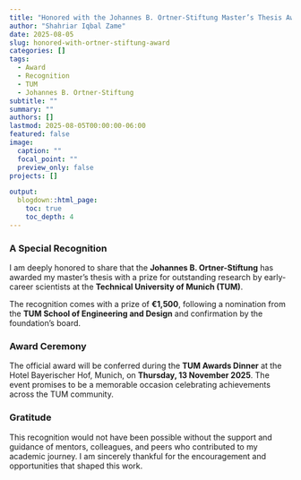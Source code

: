 ```yaml
---
title: "Honored with the Johannes B. Ortner-Stiftung Master’s Thesis Award"
author: "Shahriar Iqbal Zame"
date: 2025-08-05
slug: honored-with-ortner-stiftung-award
categories: []
tags:
  - Award
  - Recognition
  - TUM
  - Johannes B. Ortner-Stiftung
subtitle: ""
summary: ""
authors: []
lastmod: 2025-08-05T00:00:00-06:00
featured: false
image:
  caption: ""
  focal_point: ""
  preview_only: false
projects: []

output:
  blogdown::html_page:
    toc: true
    toc_depth: 4
---
```



### A Special Recognition

I am deeply honored to share that the **Johannes B. Ortner-Stiftung** has awarded my master’s thesis with a prize for outstanding research by early-career scientists at the **Technical University of Munich (TUM)**.

The recognition comes with a prize of **€1,500**, following a nomination from the **TUM School of Engineering and Design** and confirmation by the foundation’s board.

### Award Ceremony

The official award will be conferred during the **TUM Awards Dinner** at the Hotel Bayerischer Hof, Munich, on **Thursday, 13 November 2025**. The event promises to be a memorable occasion celebrating achievements across the TUM community.

### Gratitude

This recognition would not have been possible without the support and guidance of mentors, colleagues, and peers who contributed to my academic journey. I am sincerely thankful for the encouragement and opportunities that shaped this work.

<!-- ![Ortner Stiftung Award Letter](/regular_post/2025-08-05-ortner-award.en_files/ortner-stiftung-letter.jpg) -->
